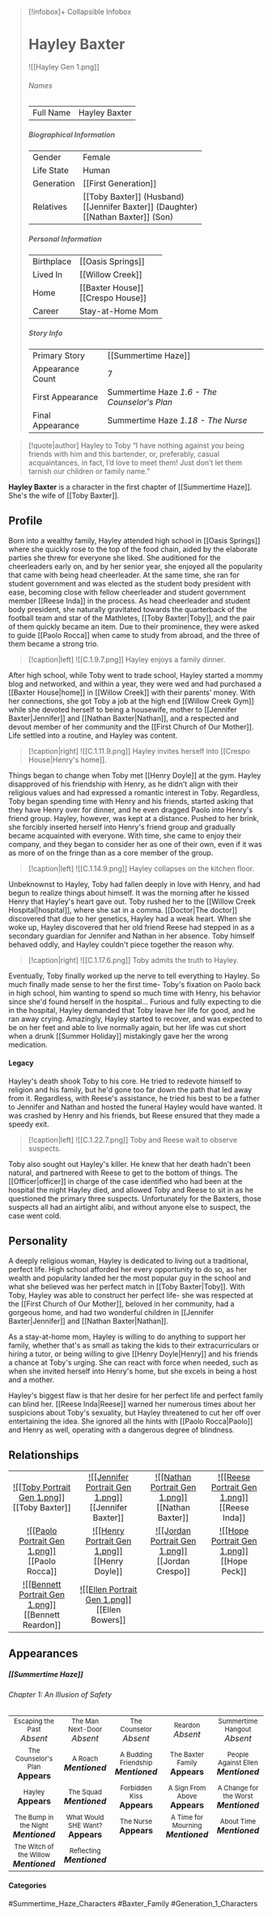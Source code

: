 > [!infobox]+ Collapsible Infobox
> # Hayley Baxter
> ![[Hayley Gen 1.png]] 
> ###### Names 
> |  |  | 
> | ---- | ---- | 
> | Full Name | Hayley Baxter | 
>
> ##### Biographical Information
> |  |  | 
> | ---- | ---- | 
> | Gender | Female | 
> | Life State | Human |
> | Generation | [[First Generation]] |
> | Relatives | [[Toby Baxter]] (Husband)<br>[[Jennifer Baxter]] (Daughter)<br>[[Nathan Baxter]] (Son)
> 
> ##### Personal Information
> |  |  | 
> | ---- | ---- | 
> | Birthplace |[[Oasis Springs]]| 
> | Lived In |[[Willow Creek]]| 
> | Home |[[Baxter House]]<br>[[Crespo House]]| 
> | Career | Stay-at-Home Mom | 
> 
> ##### Story Info
> |  |  | 
> | ---- | ---- | 
> | Primary Story | [[Summertime Haze]] | 
> | Appearance Count | 7 | 
> | First Appearance | Summertime Haze *1.6 - The Counselor's Plan*
> | Final Appearance | Summertime Haze *1.18 - The Nurse*

> [!quote|author] Hayley to Toby
> “I have nothing against *you* being friends with him and this bartender, or, preferably, casual acquaintances, in fact, I’d love to meet them! Just don’t let them tarnish our children or family name.”

**Hayley Baxter** is a character in the first chapter of [[Summertime Haze]]. She's the wife of [[Toby Baxter]].

## Profile
Born into a wealthy family, Hayley attended high school in [[Oasis Springs]] where she quickly rose to the top of the food chain, aided by the elaborate parties she threw for everyone she liked. She auditioned for the cheerleaders early on, and by her senior year, she enjoyed all the popularity that came with being head cheerleader. At the same time, she ran for student government and was elected as the student body president with ease, becoming close with fellow cheerleader and student government member [[Reese Inda]] in the process. As head cheerleader and student body president, she naturally gravitated towards the quarterback of the football team and star of the Mathletes, [[Toby Baxter|Toby]], and the pair of them quickly became an item. Due to their prominence, they were asked to guide [[Paolo Rocca]] when came to study from abroad, and the three of them became a strong trio.

> [!caption|left]
> ![[C.1.9.7.png]] 
> Hayley enjoys a family dinner.

After high school, while Toby went to trade school, Hayley started a mommy blog and networked, and within a year, they were wed and had purchased a [[Baxter House|home]] in [[Willow Creek]] with their parents' money. With her connections, she got Toby a job at the high end [[Willow Creek Gym]] while she devoted herself to being a housewife, mother to [[Jennifer Baxter|Jennifer]] and [[Nathan Baxter|Nathan]], and a respected and devout member of her community and the [[First Church of Our Mother]]. Life settled into a routine, and Hayley was content.

> [!caption|right]
> ![[C.1.11.9.png]] 
> Hayley invites herself into [[Crespo House|Henry's home]].

Things began to change when Toby met [[Henry Doyle]] at the gym. Hayley disapproved of his friendship with Henry, as he didn't align with their religious values and had expressed a romantic interest in Toby. Regardless, Toby began spending time with Henry and his friends, started asking that they have Henry over for dinner, and he even dragged Paolo into Henry's friend group. Hayley, however, was kept at a distance. Pushed to her brink, she forcibly inserted herself into Henry's friend group and gradually became acquainted with everyone. With time, she came to enjoy their company, and they began to consider her as one of their own, even if it was as more of on the fringe than as a core member of the group.

> [!caption|left]
> ![[C.1.14.9.png]] 
> Hayley collapses on the kitchen floor.

Unbeknownst to Hayley, Toby had fallen deeply in love with Henry, and had begun to realize things about himself. It was the morning after he kissed Henry that Hayley's heart gave out. Toby rushed her to the [[Willow Creek Hospital|hospital]], where she sat in a comma. [[Doctor|The doctor]] discovered that due to her genetics, Hayley had a weak heart. When she woke up, Hayley discovered that her old friend Reese had stepped in as a secondary guardian for Jennifer and Nathan in her absence. Toby himself behaved oddly, and Hayley couldn't piece together the reason why.

> [!caption|right]
> ![[C.1.17.6.png]] 
> Toby admits the truth to Hayley.

Eventually, Toby finally worked up the nerve to tell everything to Hayley. So much finally made sense to her the first time- Toby's fixation on Paolo back in high school, him wanting to spend so much time with Henry, his behavior since she'd found herself in the hospital... Furious and fully expecting to die in the hospital, Hayley demanded that Toby leave her life for good, and he ran away crying. Amazingly, Hayley started to recover, and was expected to be on her feet and able to live normally again, but her life was cut short when a drunk [[Summer Holiday]] mistakingly gave her the wrong medication.

#### Legacy
Hayley's death shook Toby to his core. He tried to redevote himself to religion and his family, but he'd gone too far down the path that led away from it. Regardless, with Reese's assistance, he tried his best to be a father to Jennifer and Nathan and hosted the funeral Hayley would have wanted. It was crashed by Henry and his friends, but Reese ensured that they made a speedy exit.

> [!caption|left]
> ![[C.1.22.7.png]] 
> Toby and Reese wait to observe suspects.

Toby also sought out Hayley's killer. He knew that her death hadn't been natural, and partnered with Reese to get to the bottom of things. The [[Officer|officer]] in charge of the case identified who had been at the hospital the night Hayley died, and allowed Toby and Reese to sit in as he questioned the primary three suspects. Unfortunately for the Baxters, those suspects all had an airtight alibi, and without anyone else to suspect, the case went cold.

## Personality
A deeply religious woman, Hayley is dedicated to living out a traditional, perfect life. High school afforded her every opportunity to do so, as her wealth and popularity landed her the most popular guy in the school and what she believed was her perfect match in [[Toby Baxter|Toby]]. With Toby, Hayley was able to construct her perfect life- she was respected at the [[First Church of Our Mother]], beloved in her community, had a gorgeous home, and had two wonderful children in [[Jennifer Baxter|Jennifer]] and [[Nathan Baxter|Nathan]].

As a stay-at-home mom, Hayley is willing to do anything to support her family, whether that's as small as taking the kids to their extracurriculars or hiring a tutor, or being willing to give [[Henry Doyle|Henry]] and his friends a chance at Toby's urging. She can react with force when needed, such as when she invited herself into Henry's home, but she excels in being a host and a mother.

Hayley's biggest flaw is that her desire for her perfect life and perfect family can blind her. [[Reese Inda|Reese]] warned her numerous times about her suspicions about Toby's sexuality, but Hayley threatened to cut her off over entertaining the idea. She ignored all the hints with [[Paolo Rocca|Paolo]] and Henry as well, operating with a dangerous degree of blindness.

## Relationships
| | | | | 
| ------------------------------------------------------------- | -------------------------------------------- | ------------------------------------------ | --------------------------------------------- |
| <center>[![[Toby Portrait Gen 1.png]]](<Toby Baxter>)<br>[[Toby Baxter]]| <center>[![[Jennifer Portrait Gen 1.png]]](<Jennifer Baxter>)<br>[[Jennifer Baxter]]| <center>[![[Nathan Portrait Gen 1.png]]](<Nathan Baxter>)<br>[[Nathan Baxter]]| <center>[![[Reese Portrait Gen 1.png]]](<Reese Inda.md>)<br>[[Reese Inda]]
|<center>[![[Paolo Portrait Gen 1.png]]](<Paolo Rocca.md>)<br>[[Paolo Rocca]]|<center>[![[Henry Portrait Gen 1.png]]](<Henry Doyle>)<br>[[Henry Doyle]]| <center>[![[Jordan Portrait Gen 1.png]]](<Jordan Crespo>)<br>[[Jordan Crespo]]| <center>[![[Hope Portrait Gen 1.png]]](<Hope Peck.md>)<br>[[Hope Peck]]|
| <center>[![[Bennett Portrait Gen 1.png]]](<Bennett Reardon>)<br>[[Bennett Reardon]]|<center>[![[Ellen Portrait Gen 1.png]]](<Ellen Bowers>)<br>[[Ellen Bowers]]|

## Appearances
##### [[Summertime Haze]]
###### Chapter 1: An Illusion of Safety

|                                                                              |                                                                       |                                                                           |                                                                          |                                                                             |
| ---------------------------------------------------------------------------- | --------------------------------------------------------------------- | ------------------------------------------------------------------------- | ------------------------------------------------------------------------ | --------------------------------------------------------------------------- |
| <center><font size=2>Escaping the Past<br><font size=3>*Absent*              | <center><font size=2>The Man Next-Door<br><font size=3>*Absent*       | <center><font size=2>The Counselor<br><font size=3>*Absent*               | <center><font size=2>Reardon<br><font size=3>*Absent*                    | <center><font size=2>Summertime Hangout<br><font size=3>*Absent*            |
| <center><font size=2>The Counselor's Plan<br><font size=3>**Appears**        | <center><font size=2>A Roach<br><font size=3>***Mentioned***          | <center><font size=2>A Budding Friendship<br><font size=3>***Mentioned*** | <center><font size=2>The Baxter Family<br><font size=3>**Appears**       | <center><font size=2>People Against Ellen<br><font size=3>***Mentioned***   |
| <center><font size=2>Hayley<br><font size=3>**Appears**                      | <center><font size=2>The Squad<br><font size=3>***Mentioned***        | <center><font size=2>Forbidden Kiss<br><font size=3>**Appears**           | <center><font size=2>A Sign From Above<br><font size=3>**Appears**       | <center><font size=2>A Change for the Worst<br><font size=3>***Mentioned*** |
| <center><font size=2>The Bump in the Night<br><font size=3>***Mentioned***   | <center><font size=2>What Would SHE Want?<br><font size=3>**Appears** | <center><font size=2>The Nurse<br><font size=3>**Appears**                | <center><font size=2>A Time for Mourning<br><font size=3>***Mentioned*** | <center><font size=2>About Time<br><font size=3>***Mentioned***             |
| <center><font size=2>The Witch of the Willow<br><font size=3>***Mentioned*** | <center><font size=2>Reflecting<br><font size=3>***Mentioned***       |                                                                           |                                                                          |                                                                             |
#### Categories
#Summertime_Haze_Characters #Baxter_Family #Generation_1_Characters